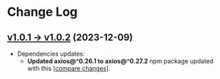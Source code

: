 # Change Log

## [v1.0.1 → v1.0.2](https://github.com/keift/quick-minifier/compare/v1.0.1...v1.0.2) (2023-12-09)

  * Dependencies updates:
    * **Updated axios@^0.26.1 to axios@^0.27.2** npm package updated with this [[compare changes]](https://github.com/axios/axios/compare/v0.26.1...v0.27.2).